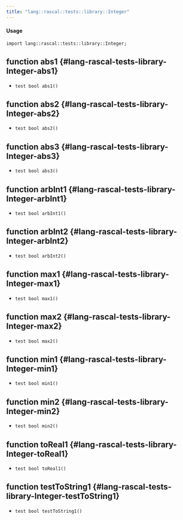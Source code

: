 ```yaml
---
title: "lang::rascal::tests::library::Integer"
---
```


#### Usage

`import lang::rascal::tests::library::Integer;`


## function abs1 {#lang-rascal-tests-library-Integer-abs1}

* ``test bool abs1()``

## function abs2 {#lang-rascal-tests-library-Integer-abs2}

* ``test bool abs2()``

## function abs3 {#lang-rascal-tests-library-Integer-abs3}

* ``test bool abs3()``

## function arbInt1 {#lang-rascal-tests-library-Integer-arbInt1}

* ``test bool arbInt1()``

## function arbInt2 {#lang-rascal-tests-library-Integer-arbInt2}

* ``test bool arbInt2()``

## function max1 {#lang-rascal-tests-library-Integer-max1}

* ``test bool max1()``

## function max2 {#lang-rascal-tests-library-Integer-max2}

* ``test bool max2()``

## function min1 {#lang-rascal-tests-library-Integer-min1}

* ``test bool min1()``

## function min2 {#lang-rascal-tests-library-Integer-min2}

* ``test bool min2()``

## function toReal1 {#lang-rascal-tests-library-Integer-toReal1}

* ``test bool toReal1()``

## function testToString1 {#lang-rascal-tests-library-Integer-testToString1}

* ``test bool testToString1()``

